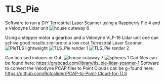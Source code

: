 # TLS_Pie
Software to run a DIY Terrestrial Laser Scanner using a Raspberry Pie 4 and a Velodyne Lidar unit
![house cutaway 6](https://user-images.githubusercontent.com/15005663/170906275-b42b42c2-9b5e-4977-a83d-757accbf96f6.png)

Using a stepper motor a gearbox and a Velodyne VLP-16 Lidar unit one can achive good results similure to a low cost Terrestrial Laser Scanner.
![PieTLS lightweight](https://user-images.githubusercontent.com/15005663/170906538-ff9fd618-6743-40d7-8ad1-f40463933ff2.png)
![TLS_Pie render 1](https://user-images.githubusercontent.com/15005663/170906573-ced1bcf0-2f3b-4d30-9000-c1366d5eeb3a.png)
![TLS_Pie render 2](https://user-images.githubusercontent.com/15005663/170906585-7da47065-e4f5-4d86-a753-4dbba974d5ae.png)

Can be used indoors or Out.
![house cutaway 7](https://user-images.githubusercontent.com/15005663/170906905-a7532f9d-9c68-4aac-8262-49a40891f41e.png)
![spheres 1](https://user-images.githubusercontent.com/15005663/170906925-9fbb11ce-d427-49cc-b66c-5d9a6bdd55d2.png)
Cad files can be found here:
https://grabcad.com/library/tls_pie-lidar-scanner-1
Software to convert the Velodyne PCAP files to Point Clouds can be g=found here:
https://github.com/Rotoslider/PCAP-to-Point-Cloud-for-TLS

